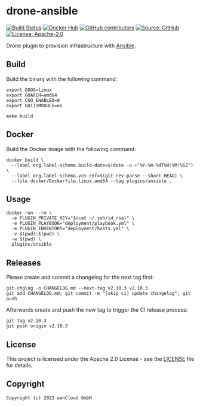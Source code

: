 # drone-ansible

[![Build Status](https://img.shields.io/drone/build/owncloud-ci/drone-ansible?logo=drone&server=https%3A%2F%2Fdrone.owncloud.com)](https://drone.owncloud.com/owncloud-ci/drone-ansible)
[![Docker Hub](https://img.shields.io/docker/v/owncloudci/drone-ansible?logo=docker&label=dockerhub&sort=semver&logoColor=white)](https://hub.docker.com/r/owncloudci/drone-ansible)
[![GitHub contributors](https://img.shields.io/github/contributors/owncloud-ci/drone-ansible)](https://github.com/owncloud-ci/drone-ansible/graphs/contributors)
[![Source: GitHub](https://img.shields.io/badge/source-github-blue.svg?logo=github&logoColor=white)](https://github.com/owncloud-ci/drone-ansible)
[![License: Apache-2.0](https://img.shields.io/github/license/owncloud-ci/drone-ansible)](https://github.com/owncloud-ci/drone-ansible/blob/master/LICENSE)

Drone plugin to provision infrastructure with [Ansible](https://www.ansible.com/).

## Build

Build the binary with the following command:

```console
export GOOS=linux
export GOARCH=amd64
export CGO_ENABLED=0
export GO111MODULE=on

make build
```

## Docker

Build the Docker image with the following command:

```console
docker build \
  --label org.label-schema.build-date=$(date -u +"%Y-%m-%dT%H:%M:%SZ") \
  --label org.label-schema.vcs-ref=$(git rev-parse --short HEAD) \
  --file docker/Dockerfile.linux.amd64 --tag plugins/ansible .
```

## Usage

```console
docker run --rm \
  -e PLUGIN_PRIVATE_KEY="$(cat ~/.ssh/id_rsa)" \
  -e PLUGIN_PLAYBOOK="deployment/playbook.yml" \
  -e PLUGIN_INVENTORY="deployment/hosts.yml" \
  -v $(pwd):$(pwd) \
  -w $(pwd) \
  plugins/ansible
```

## Releases

Please create and commit a changelog for the next tag first:

```Shell
git-chglog -o CHANGELOG.md --next-tag v2.10.3 v2.10.3
git add CHANGELOG.md; git commit -m "[skip ci] update changelog"; git push
```

Afterwards create and push the new tag to trigger the CI release process:

```Shell
git tag v2.10.3
git push origin v2.10.3
```

## License

This project is licensed under the Apache 2.0 License - see the [LICENSE](https://github.com/owncloud-ci/drone-ansible/blob/master/LICENSE) file for details.

## Copyright

```Text
Copyright (c) 2022 ownCloud GmbH
```
